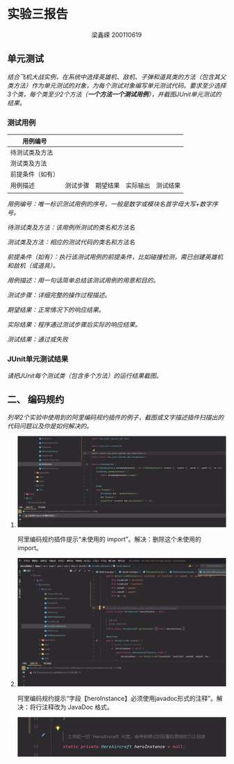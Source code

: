 # 实验三报告

<center>梁鑫嵘 200110619</center>

## 单元测试

*结合飞机大战实例，在系统中选择英雄机、敌机、子弹和道具类的方法（包含其父类方法）作为单元测试的对象，为每个测试对象编写单元测试代码。要求至少选择3个类，每个类至少2个方法（**一个方法一个测试用例**），并截图JUnit单元测试的结果。*

 

### 测试用例

 

| 用例编号         |          |          |          |          |
| ---------------- | -------- | -------- | -------- | -------- |
| 待测试类及方法   |          |          |          |          |
| 测试类及方法     |          |          |          |          |
| 前提条件（如有） |          |          |          |          |
| 用例描述         | 测试步骤 | 期望结果 | 实际输出 | 测试结果 |
|                  |          |          |          |          |

 

*用例编号：唯一标识测试用例的序号，一般是数字或模块名首字母大写+数字序号。*

*待测试类及方法：该用例所测试的类名和方法名*

*测试类及方法：相应的测试代码的类名和方法名*

*前提条件（如有）：执行该测试用例的前提条件，比如碰撞检测，需已创建英雄机和敌机（或道具）。*

*用例描述：用一句话简单总结该测试用例的用意和目的。*

*测试步骤：详细完整的操作过程描述。*

*期望结果：正常情况下的响应结果。*

*实际结果：程序通过测试步骤后实际的响应结果。*

*测试结果：通过或失败*

 

### JUnit单元测试结果

*请把JUnit每个测试类（包含多个方法）的运行结果截图。*

## 二、 编码规约

*列举2个实验中使用到的阿里编码规约插件的例子，截图或文字描述插件扫描出的代码问题以及你是如何解决的。*

1. ![image-20220331114239747](实验三报告.assets/image-20220331114239747.png)

   阿里编码规约插件提示“未使用的 import”。解决：删除这个未使用的 import。

2. ![image-20220331114535704](实验三报告.assets/image-20220331114535704.png)

   阿里编码规约提示“字段【heroInstance】必须使用javadoc形式的注释”。解决：将行注释改为 JavaDoc 格式。

   ![image-20220331114632267](实验三报告.assets/image-20220331114632267.png)



